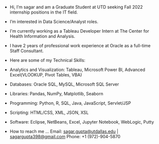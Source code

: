 - Hi, I’m sagar and am a Graduate Student at UTD seeking Fall 2022 internship positions in the IT field.
- I’m interested in Data Science/Analyst roles.
- I'm currently working as a Tableau Developer Intern at The Center for Health Information and Analysis.
- I have 2 years of professional work experience at Oracle as a full-time Staff Consultant.

-  Here are some of my Technical Skills:

-  Analytics and Visualization: Tableau, Microsoft Power BI, Advanced Excel(VLOOKUP, Pivot Tables, VBA)

-  Databases: Oracle SQL, MySQL, Microsoft SQL Server

-  Libraries: Pandas, NumPy, Matplotlib, Seaborn

-  Programming: Python, R, SQL, Java, JavaScript, Servlet/JSP

-  Scripting: HTML/CSS, XML, JSON, XSL

-  Software: Eclipse, NetBeans, Excel, Jupyter Notebook, WebLogic, Putty

-  How to reach me ...
   Email: sagar.gupta@utdallas.edu | sagargupta398@gmail.com
   Phone: +1 (972)-904-5870
